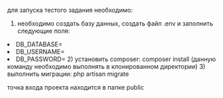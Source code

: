 для запуска тестого задания необходимо:
1) необходимо создать базу данных, создать файл .env и заполнить следующие поля:
<li>DB_DATABASE=
<li>DB_USERNAME=
<li>DB_PASSWORD=
2) установить composer: composer install (данную команду необходимо выполнять в клонированном директории)
3) выполнить миграции: php artisan migrate

точка входа проекта находится в папке public
